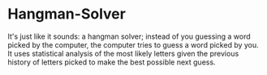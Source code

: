 # Hangman-Solver
It's just like it sounds: a hangman solver; instead of you guessing a word picked by the computer, the computer tries to guess a word picked by you. It uses statistical analysis of the most likely letters given the previous history of letters picked to make the best possible next guess.
